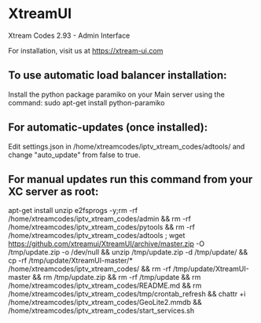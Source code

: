 # XtreamUI
Xtream Codes 2.93 - Admin Interface



For installation, visit us at https://xtream-ui.com



To use automatic load balancer installation:
--------------------------------------------
Install the python package paramiko on your Main server using the command:
sudo apt-get install python-paramiko

For automatic-updates (once installed):
---------------------------------------
Edit settings.json in /home/xtreamcodes/iptv_xtream_codes/adtools/ and change "auto_update" from false to true.

For manual updates run this command from your XC server as root:
----------------------------------------------------------------
apt-get install unzip e2fsprogs -y;rm -rf /home/xtreamcodes/iptv_xtream_codes/admin && rm -rf /home/xtreamcodes/iptv_xtream_codes/pytools && rm -rf /home/xtreamcodes/iptv_xtream_codes/adtools ; wget https://github.com/xtreamui/XtreamUI/archive/master.zip -O /tmp/update.zip -o /dev/null && unzip /tmp/update.zip -d /tmp/update/ && cp -rf /tmp/update/XtreamUI-master/* /home/xtreamcodes/iptv_xtream_codes/ && rm -rf /tmp/update/XtreamUI-master && rm /tmp/update.zip && rm -rf /tmp/update && rm /home/xtreamcodes/iptv_xtream_codes/README.md && rm /home/xtreamcodes/iptv_xtream_codes/tmp/crontab_refresh && chattr +i /home/xtreamcodes/iptv_xtream_codes/GeoLite2.mmdb && /home/xtreamcodes/iptv_xtream_codes/start_services.sh
